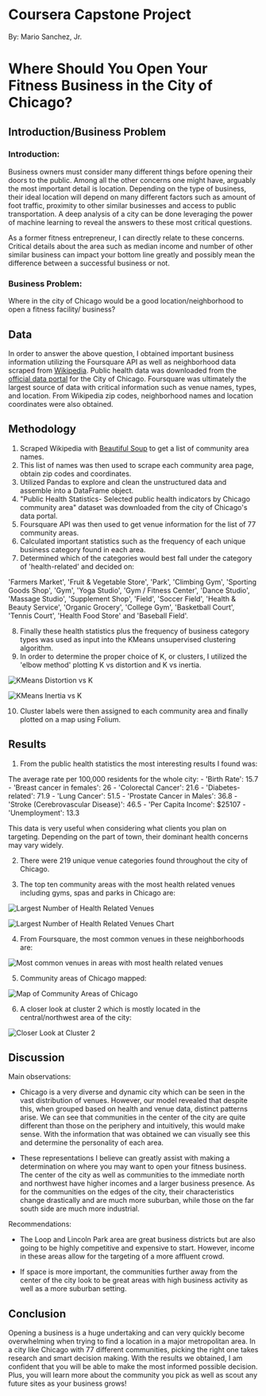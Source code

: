 # Coursera Capstone Project
By: Mario Sanchez, Jr.

# Where Should You Open Your Fitness Business in the City of Chicago?

## Introduction/Business Problem

### Introduction:

Business owners must consider many different things before opening their doors to the public. Among all the other concerns one might have, 
arguably the most important detail is location. Depending on the type of business, their ideal location will depend on many different factors 
such as amount of foot traffic, proximity to other similar businesses and access to public transportation. A deep analysis of a city can be done 
leveraging the power of machine learning to reveal the answers to these most critical questions. 

As a former fitness entrepreneur, I can directly relate to these concerns. Critical details about the area such as median income and number of 
other similar business can impact your bottom line greatly and possibly mean the difference between a successful business or not.

### Business Problem: 

Where in the city of Chicago would be a good location/neighborhood to open a fitness facility/ business?


## Data

In order to answer the above question, I obtained important business information utilizing the Foursquare API as well as neighborhood data scraped
from [Wikipedia](https://en.wikipedia.org/wiki/Community_areas_in_Chicago). Public health data was downloaded from the [official data portal](https://data.cityofchicago.org/Health-Human-Services/Public-Health-Statistics-Selected-public-health-in/iqnk-2tcu) for the City of Chicago. Foursquare was ultimately the largest source of data with critical information such as venue names, types, and location. From Wikipedia zip codes, neighborhood names and location coordinates were also obtained.

## Methodology
1. Scraped Wikipedia with [Beautiful Soup](https://www.crummy.com/software/BeautifulSoup/bs4/doc/#) to get a list of community area names.
2. This list of names was then used to scrape each community area page, obtain zip codes and coordinates.
3. Utilized Pandas to explore and clean the unstructured data and assemble into a DataFrame object.
4. "Public Health Statistics- Selected public health indicators by Chicago community area" dataset was downloaded from the city of Chicago's data portal.      
5. Foursquare API was then used to get venue information for the list of 77 community areas.
6. Calculated important statistics such as the frequency of each unique business category found in each area.
7. Determined which of the categories would best fall under the category of 'health-related' and decided on: 

  'Farmers Market', 'Fruit & Vegetable Store', 'Park', 'Climbing Gym', 'Sporting Goods Shop', 'Gym', 'Yoga Studio',
  'Gym / Fitness Center', 'Dance Studio', 'Massage Studio', 'Supplement Shop', 'Field', 'Soccer Field', 'Health & Beauty Service',
  'Organic Grocery', 'College Gym', 'Basketball Court', 'Tennis Court', 'Health Food Store' and 'Baseball Field'.

8. Finally these health statistics plus the frequency of business category types was used as input into the KMeans unsupervised clustering algorithm.
9. In order to determine the proper choice of K, or clusters, I utilized the 'elbow method' plotting K vs distortion and K vs inertia.

![KMeans Distortion vs K](/chicago_final/assets/dist_k_elbow.png "KMeans Distortion vs K")

![KMeans Inertia vs K](/chicago_final/assets/inertia_k_elbow.png "KMeans Inertia vs K")

10. Cluster labels were then assigned to each community area and finally plotted on a map using Folium.

## Results
1. From the public health statistics the most interesting results I found was:
  
  The average rate per 100,000 residents for the whole city: 
       - 'Birth Rate': 15.7 
       - 'Breast cancer in females': 26 
       - 'Colorectal Cancer': 21.6
       - 'Diabetes-related': 71.9
       - 'Lung Cancer': 51.5
       - 'Prostate Cancer in Males': 36.8
       - 'Stroke (Cerebrovascular Disease)': 46.5
       - 'Per Capita Income': $25107
       - 'Unemployment': 13.3
       
This data is very useful when considering what clients you plan on targeting. Depending on the part of town, their dominant health 
concerns may vary widely. 

2. There were 219 unique venue categories found throughout the city of Chicago.

3. The top ten community areas with the most health related venues including gyms, spas and parks in Chicago are:

![Largest Number of Health Related Venues](/chicago_final/assets/num_health_venues.png "Number of Health Related Venues")

![Largest Number of Health Related Venues Chart](/chicago_final/assets/top_10_comms.png "Number of Health Related Venues Chart")

4. From Foursquare, the most common venues in these neighborhoods are:

![Most common venues in areas with most health related venues](/chicago_final/assets/most_common_venues.png "Most common venues in areas with most health related venues")

5. Community areas of Chicago mapped:

![Map of Community Areas of Chicago](/chicago_final/assets/chicago_cluster_map.png "Map of Community Areas of Chicago")

6. A closer look at cluster 2 which is mostly located in the central/northwest area of the city:

![Closer Look at Cluster 2](/chicago_final/assets/cluster1.png "Closer Look at Cluster 2")

## Discussion
Main observations:

  - Chicago is a very diverse and dynamic city which can be seen in the vast distribution of venues. However, our model revealed that despite this, when grouped based on health and venue data, distinct patterns arise. We can see that communities in the center of the city are quite different than those on the periphery and intuitively, this would make sense. With the information that was obtained we can visually see this and determine the personality of each area. 
  
  - These representations I believe can greatly assist with making a determination on where you may want to open your fitness business. The center of the city as well as communities to the immediate north and northwest have higher incomes and a larger business presence. As for the communities on the edges of the city, their characteristics change drastically and are much more suburban, while those on the far south side are much more industrial. 

Recommendations:

  - The Loop and Lincoln Park area are great business districts but are also going to be highly competitive and expensive to start. However, income in these
  areas allow for the targeting of a more affluent crowd.
  
  - If space is more important, the communities further away from the center of the city look to be great areas with high business activity as well as a more suburban setting.
  
## Conclusion
Opening a business is a huge undertaking and can very quickly become overwhelming when trying to find a location in a major metropolitan area. In a city like Chicago with 77 different communities, picking the right one takes research and smart decision making. With the results we obtained, I am confident that you will be able to make the most informed possible decision. Plus, you will learn more about the community you pick as well as scout any future sites as your
business grows!
